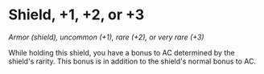 # Shield, +1, +2, or +3 
_Armor (shield), uncommon (+1), rare (+2), or very rare (+3)_ 

While holding this shield, you have a bonus to AC determined by the shield's rarity. This bonus is in addition to the shield's normal bonus to AC. 
